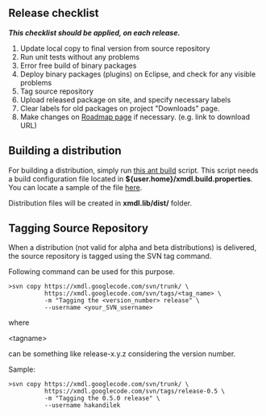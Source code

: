 ## Release checklist ##

**_This checklist should be applied, on each release._**

  1. Update local copy to final version from source repository
  1. Run unit tests without any problems
  1. Error free build of binary packages
  1. Deploy binary packages (plugins) on Eclipse, and check for any visible problems
  1. Tag source repository
  1. Upload released package on site, and specify necessary labels
  1. Clear labels for old packages on project "Downloads" page.
  1. Make changes on [Roadmap page](Roadmap.md) if necessary. (e.g. link to download URL)

## Building a distribution ##

For building a distribution, simply run [this ant build](http://xmdl.googlecode.com/svn/trunk/xmdl.lib/build.xml) script. This script needs a build configuration file located in **${user.home}/xmdl.build.properties**. You can locate a sample of the file [here](http://xmdl.googlecode.com/svn/trunk/xmdl.lib/).

Distribution files will be created in **xmdl.lib/dist/** folder.

## Tagging Source Repository ##

When a distribution (not valid for alpha and beta distributions) is delivered, the source repository is tagged using the SVN tag command.

Following command can be used for this purpose.

```
>svn copy https://xmdl.googlecode.com/svn/trunk/ \
          https://xmdl.googlecode.com/svn/tags/<tag_name> \
          -m "Tagging the <version_number> release" \
          --username <your_SVN_username>
```
where 

&lt;tagname&gt;

 can be something like release-x.y.z considering the version number.

Sample:

```
>svn copy https://xmdl.googlecode.com/svn/trunk/ \
          https://xmdl.googlecode.com/svn/tags/release-0.5 \
          -m "Tagging the 0.5.0 release" \
          --username hakandilek
```



